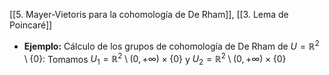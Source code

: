 [[5. Mayer-Vietoris para la cohomología de De Rham]], [[3. Lema de Poincaré]]

- **Ejemplo:** Cálculo de los grupos de cohomología de De Rham de $U=\mathbb{R}^{2} \setminus \{ 0 \}$:
	Tomamos $U_{1}=\mathbb{R}^{2} \setminus (0,+\infty)\times \{ 0 \}$ y $U_{2}=\mathbb{R}^{2} \setminus (0,+\infty)\times \{ 0 \}$